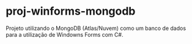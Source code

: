 # proj-winforms-mongodb
Projeto utilizando o MongoDB (Atlas/Nuvem) como um banco de dados para a utilização de Windowns Forms com C#.
